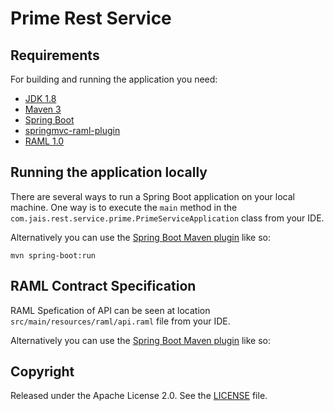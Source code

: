 # Prime Rest Service

## Requirements

For building and running the application you need:

- [JDK 1.8](http://www.oracle.com/technetwork/java/javase/downloads/jdk8-downloads-2133151.html)
- [Maven 3](https://maven.apache.org)
- [Spring Boot](http://projects.spring.io/spring-boot/)
- [springmvc-raml-plugin](https://github.com/phoenixnap/springmvc-raml-plugin)
- [RAML 1.0](https://github.com/raml-org/raml-spec/blob/master/versions/raml-10/raml-10.md/)

## Running the application locally

There are several ways to run a Spring Boot application on your local machine. One way is to execute the `main` method in the `com.jais.rest.service.prime.PrimeServiceApplication` class from your IDE.

Alternatively you can use the [Spring Boot Maven plugin](https://docs.spring.io/spring-boot/docs/current/reference/html/build-tool-plugins-maven-plugin.html) like so:

```shell
mvn spring-boot:run
```


## RAML Contract Specification

RAML Spefication of API can be seen at location `src/main/resources/raml/api.raml` file from your IDE.

Alternatively you can use the [Spring Boot Maven plugin](https://docs.spring.io/spring-boot/docs/current/reference/html/build-tool-plugins-maven-plugin.html) like so:

## Copyright

Released under the Apache License 2.0. See the [LICENSE](https://github.com/codecentric/springboot-sample-app/blob/master/LICENSE) file.
